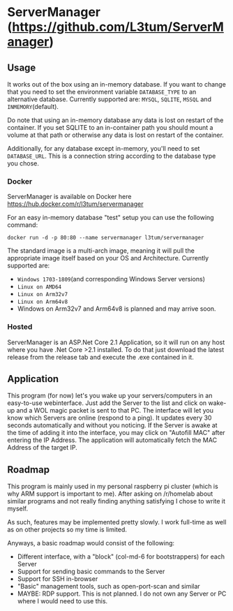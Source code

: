 # ServerManager (https://github.com/L3tum/ServerManager)

## Usage

It works out of the box using an in-memory database. 
If you want to change that you need to set the environment variable `DATABASE_TYPE` to an alternative database.
Currently supported are: `MYSQL`, `SQLITE`, `MSSQL` and `INMEMORY`(default).

Do note that using an in-memory database any data is lost on restart of the container. 
If you set SQLITE to an in-container path you should mount a volume at that path or otherwise any data is lost on restart of the container.

Additionally, for any database except in-memory, you'll need to set `DATABASE_URL`. This is a connection string according to the database type you chose. 

### Docker

ServerManager is available on Docker here https://hub.docker.com/r/l3tum/servermanager

For an easy in-memory database "test" setup you can use the following command:

`docker run -d -p 80:80 --name servermanager l3tum/servermanager`

The standard image is a multi-arch image, meaning it will pull the appropriate image itself based on your OS and Architecture.
Currently supported are: 

* `Windows 1703-1809`(and corresponding Windows Server versions)
* `Linux on AMD64`
* `Linux on Arm32v7`
* `Linux on Arm64v8`
* Windows on Arm32v7 and Arm64v8 is planned and may arrive soon.
	
	
### Hosted

ServerManager is an ASP.Net Core 2.1 Application, so it will run on any host where you have .Net Core >2.1 installed. 
To do that just download the latest release from the release tab and execute the .exe contained in it. 


## Application

This program (for now) let's you wake up your servers/computers in an easy-to-use webinterface. 
Just add the Server to the list and click on wake-up and a WOL magic packet is sent to that PC. 
The interface will let you know which Servers are online (respond to a ping). It updates every 30 seconds automatically and without you noticing. 
If the Server is awake at the time of adding it into the interface, you may click on "Autofill MAC" after entering the IP Address. 
The application will automatically fetch the MAC Address of the target IP. 

## Roadmap

This program is mainly used in my personal raspberry pi cluster (which is why ARM support is important to me). 
After asking on /r/homelab about similar programs and not really finding anything satisfying I chose to write it myself. 

As such, features may be implemented pretty slowly. I work full-time as well as on other projects so my time is limited. 

Anyways, a basic roadmap would consist of the following:

* Different interface, with a "block" (col-md-6 for bootstrappers) for each Server
* Support for sending basic commands to the Server
* Support for SSH in-browser
* "Basic" management tools, such as open-port-scan and similar
* MAYBE: RDP support. This is not planned. I do not own any Server or PC where I would need to use this.
